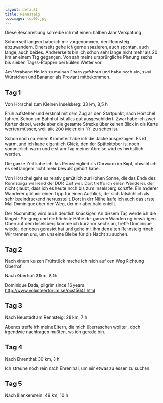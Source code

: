 ```yaml
---
layout: default
title: Rennsteig
topimage: top00.jpg
---
```


Diese Beschreibung schreibe ich mit einem halben Jahr Verspätung.

Schon seit langem habe ich mir vorgenommen, den Rennsteig abzuwandern.
Einerseits gehe ich gerne spazieren, auch spontan, auch lange, auch beides.
Andererseits bin ich schon sehr lange nicht mehr als 20 km an einem Tag gegangen.
Von sah meine ursprüngliche Planung sechs bis sieben Tages-Etappen bei kühlen Wetter vor.

Am Vorabend bin ich zu meinen Eltern gefahren und habe noch ein, zwei Würstchen und Bananen als Proviant mitbekommen.

Tag 1
-----

Von Hörschel zum Kleinen Inselsberg: 33 km, 8,5 h

Früh aufstehen und erstmal mit dem Zug an den Startpunkt, nach Hörschel fahren.
Schon am Bahnhof ist alles gut ausgeschildert.
Zwar habe ich zwei Karten dabei, werde aber die gesamte Strecke über keinen Blick in die Karte werfen müssen, weil alle 200 Meter ein "R" zu sehen ist.

Schon nach ca. einen Kilometer habe ich die Jacke ausgezogen.
Es ist warm, und ich habe eigentlich Glück, den der Spätoktober ist noch sommerlich warm und erst am Tag meiner Abreise wird es herbstlich werden.

Die ganze Zeit habe ich das Rennsteiglied als Ohrwurm im Kopf, obwohl ich es seit langem nicht mehr bewußt gehört habe.

Von Hörschel geht es relativ gemütlich zur Hohen Sonne, die das Ende des Rennsteigs während der DDR-Zeit war.
Dort treffe ich einen Wanderer, der nicht glaubt, dass ich es heute noch bis zum Inselsberg schaffe.
Ein anderer Wanderer gibt mir einen Tipp für einen Ausblick, der sich tatsächlich als sehr beeindruckend herausstellt.
Dort in der Nähe laufe ich auch das erste Mal Dominique über den Weg, der mir aber bald enteilt.

Der Nachmittag wird auch deutlich knackiger.
An diesem Tag werde ich die längste Steigung und die höchste Höhe der ganzen Wanderung bewältigen.
Oben auf dem Inselsberg komme ich kurz vor sechs an, treffe Dominique wieder, der oben gerastet hat und gehe mit ihm den alten Rennsteig hinab.
Wir trennen uns, um uns eine Bleibe für die Nacht zu suchen.


Tag 2
-----

Nach einem kurzen Frühstück mache ich mich auf den Weg Richtung Oberhof.

Nach Oberhof: 31km, 8.5h

Dominique Dada, pilgrim since 16 years
http://www.volunteerforum.se/post5641.html

Tag 3
-----

Nach Neustadt am Rennsteig: 28 km, 7 h

Abends treffe ich meine Eltern, die mich überraschen wollten, doch irgendwie nachfragen mußten, wo ich gerade bin.

Tag 4
-----

Nach Ehrenthal: 30 km, 8 h

Ich streune noch rein nach Ehrenthal, um mir etwas zu essen zu suchen.


Tag 5
-----


Nach Blankenstein: 49 km, 10 h

